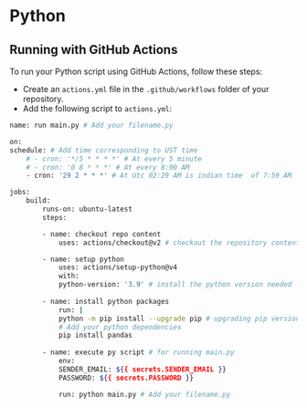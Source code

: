 # Python

## Running with GitHub Actions

To run your Python script using GitHub Actions, follow these steps:

- Create an `actions.yml` file in the `.github/workflows` folder of your repository.
- Add the following script to `actions.yml`:

```bash
name: run main.py # Add your filename.py

on:
schedule: # Add time corresponding to UST time
    # - cron: '*/5 * * * *' # At every 5 minute
    # - cron: '0 8 * * *' # At every 8:00 AM
    - cron: '29 2 * * *' # At Utc 02:29 AM is indian time  of 7:59 AM

jobs:
    build:
        runs-on: ubuntu-latest
        steps:

        - name: checkout repo content
            uses: actions/checkout@v2 # checkout the repository content to github runner

        - name: setup python
            uses: actions/setup-python@v4
            with:
            python-version: '3.9' # install the python version needed
            
        - name: install python packages
            run: |
            python -m pip install --upgrade pip # upgrading pip version
            # Add your python dependencies
            pip install pandas
            
        - name: execute py script # for running main.py
            env:
            SENDER_EMAIL: ${{ secrets.SENDER_EMAIL }}
            PASSWORD: ${{ secrets.PASSWORD }}

            run: python main.py # Add your filename.py
```